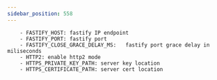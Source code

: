 ```yaml
---
sidebar_position: 558
---
```


        - FASTIFY_HOST: fastify IP endpoint    
        - FASTIFY_PORT: fastify port    
        - FASTIFY_CLOSE_GRACE_DELAY_MS:   fastify port grace delay in miliseconds
        - HTTP2: enable http2 mode
        - HTTPS_PRIVATE_KEY_PATH: server key location
        - HTTPS_CERTIFICATE_PATH: server cert location
